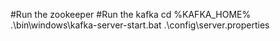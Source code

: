 #Run the zookeeper
#Run the kafka
cd %KAFKA_HOME%
.\bin\windows\kafka-server-start.bat .\config\server.properties